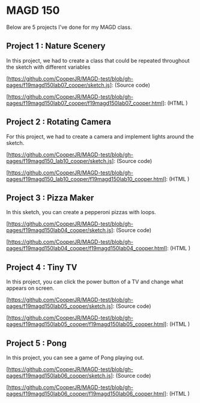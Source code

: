 # MAGD 150 

Below are 5 projects I've done for my MAGD class.

## Project 1 : Nature Scenery 

In this project, we had to create a class that could be repeated throughout the sketch with different variables

[https://github.com/CooperJR/MAGD-test/blob/gh-pages/f19magd150lab07_cooper/sketch.js]: (Source code)

[https://github.com/CooperJR/MAGD-test/blob/gh-pages/f19magd150lab07_cooper/f19magd150lab07_cooper.html]: (HTML )

## Project 2 : Rotating Camera

For this project, we had to create a camera and implement lights around the sketch.

[https://github.com/CooperJR/MAGD-test/blob/gh-pages/f19magd150_lab10_cooper/sketch.js]: (Source code)

[https://github.com/CooperJR/MAGD-test/blob/gh-pages/f19magd150_lab10_cooper/f19magd150lab10_cooper.html]: (HTML )

## Project 3 : Pizza Maker

In this sketch, you can create a pepperoni pizzas with loops.

[https://github.com/CooperJR/MAGD-test/blob/gh-pages/f19magd150lab04_cooper/sketch.js]: (Source code)

[https://github.com/CooperJR/MAGD-test/blob/gh-pages/f19magd150lab04_cooper/f19magd150lab04_cooper.html]: (HTML )

## Project 4 : Tiny TV 

In this project, you can click the power button of a TV and change what appears on screen.

[https://github.com/CooperJR/MAGD-test/blob/gh-pages/f19magd150lab05_cooper/sketch.js]: (Source code)

[https://github.com/CooperJR/MAGD-test/blob/gh-pages/f19magd150lab05_cooper/f19magd150lab05_cooper.html]: (HTML )

## Project 5 : Pong

In this project, you can see a game of Pong playing out.

[https://github.com/CooperJR/MAGD-test/blob/gh-pages/f19magd150lab06_cooper/sketch.js]: (Source code)

[https://github.com/CooperJR/MAGD-test/blob/gh-pages/f19magd150lab06_cooper/f19magd150lab06_cooper.html]: (HTML )
